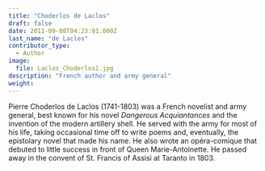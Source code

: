 ```yaml
---
title: "Choderlos de Laclos"
draft: false
date: 2011-09-08T04:23:01.000Z
last_name: "de Laclos"
contributor_type:
  - Author
image:
  file: Laclos_Choderlos1.jpg
description: "French author and army general"
weight:
---
```


Pierre Choderlos de Laclos (1741-1803) was a French novelist and army general, best known for his novel _Dangerous Acquiantances_ and the invention of the modern artillery shell. He served with the army for most of his life, taking occasional time off to write poems and, eventually, the epistolary novel that made his name. He also wrote an opéra-comique that debuted to little success in front of Queen Marie-Antoinette. He passed away in the convent of St. Francis of Assisi at Taranto in 1803.

